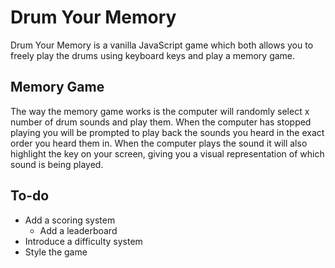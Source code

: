 # Drum Your Memory

Drum Your Memory is a vanilla JavaScript game which both allows you to freely play the drums using keyboard keys and play a memory game.

## Memory Game
The way the memory game works is the computer will randomly select x number of drum sounds and play them. When the computer has stopped playing
you will be prompted to play back the sounds you heard in the exact order you heard them in. When the computer plays the sound it will also highlight
the key on your screen, giving you a visual representation of which sound is being played.

## To-do
- Add a scoring system
	- Add a leaderboard
- Introduce a difficulty system
- Style the game